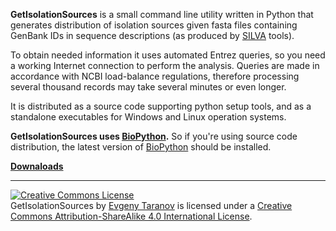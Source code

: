 **GetIsolationSources** is a small command line utility written in Python that generates distribution of isolation sources given fasta files containing GenBank IDs in sequence descriptions (as produced by [SILVA](http://www.arb-silva.de/) tools).

To obtain needed information it uses automated Entrez queries, so you need a working Internet connection to perform the analysis. Queries are made in accordance with NCBI load-balance regulations, therefore processing several thousand records may take several minutes or even longer.

It is distributed as a source code supporting python setup tools, and as a standalone executables for Windows and Linux operation systems.

**GetIsolationSources uses [BioPython](http://biopython.org/wiki/Main_Page).** So if you're using source code distribution, the latest version of  [BioPython](http://biopython.org/wiki/Main_Page) should be installed.

[**Downaloads**](https://github.com/allista/GetIsolationSource/releases)

***
<a rel="license" href="http://creativecommons.org/licenses/by-sa/4.0/"><img alt="Creative Commons License" style="border-width:0" src="https://i.creativecommons.org/l/by-sa/4.0/88x31.png" /></a>
<br />
<span xmlns:dct="http://purl.org/dc/terms/" property="dct:title">GetIsolationSources</span> by <a xmlns:cc="http://creativecommons.org/ns#" href="https://github.com/allista/GetIsolationSource" property="cc:attributionName" rel="cc:attributionURL">Evgeny Taranov</a> is licensed under a <a rel="license" href="http://creativecommons.org/licenses/by-sa/4.0/">Creative Commons Attribution-ShareAlike 4.0 International License</a>.